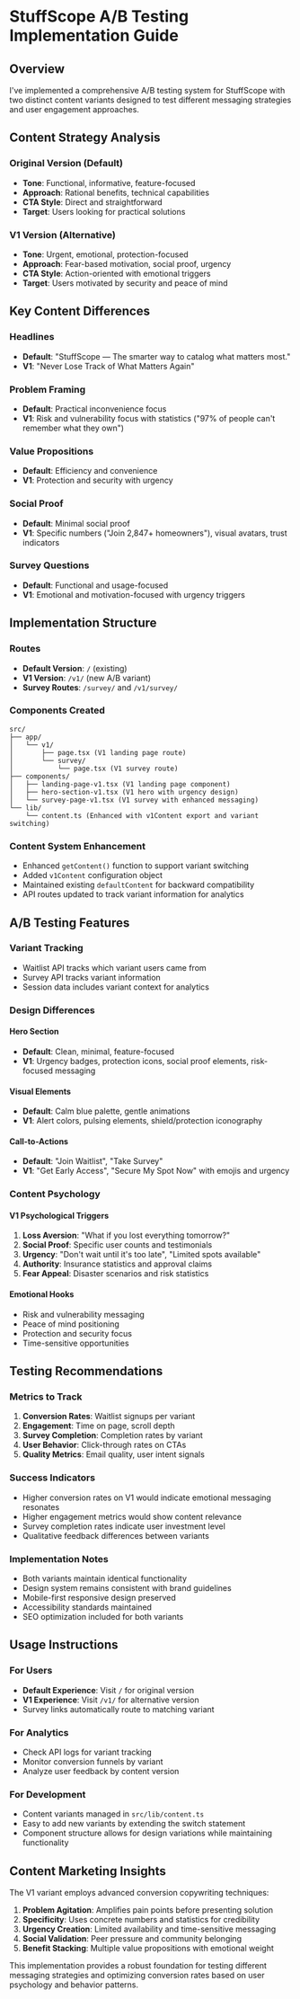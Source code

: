 # StuffScope A/B Testing Implementation Guide

## Overview

I've implemented a comprehensive A/B testing system for StuffScope with two distinct content variants designed to test different messaging strategies and user engagement approaches.

## Content Strategy Analysis

### Original Version (Default)
- **Tone**: Functional, informative, feature-focused
- **Approach**: Rational benefits, technical capabilities
- **CTA Style**: Direct and straightforward
- **Target**: Users looking for practical solutions

### V1 Version (Alternative)
- **Tone**: Urgent, emotional, protection-focused
- **Approach**: Fear-based motivation, social proof, urgency
- **CTA Style**: Action-oriented with emotional triggers
- **Target**: Users motivated by security and peace of mind

## Key Content Differences

### Headlines
- **Default**: "StuffScope — The smarter way to catalog what matters most."
- **V1**: "Never Lose Track of What Matters Again"

### Problem Framing
- **Default**: Practical inconvenience focus
- **V1**: Risk and vulnerability focus with statistics ("97% of people can't remember what they own")

### Value Propositions
- **Default**: Efficiency and convenience
- **V1**: Protection and security with urgency

### Social Proof
- **Default**: Minimal social proof
- **V1**: Specific numbers ("Join 2,847+ homeowners"), visual avatars, trust indicators

### Survey Questions
- **Default**: Functional and usage-focused
- **V1**: Emotional and motivation-focused with urgency triggers

## Implementation Structure

### Routes
- **Default Version**: `/` (existing)
- **V1 Version**: `/v1/` (new A/B variant)
- **Survey Routes**: `/survey/` and `/v1/survey/`

### Components Created
```
src/
├── app/
│   └── v1/
│       ├── page.tsx (V1 landing page route)
│       └── survey/
│           └── page.tsx (V1 survey route)
├── components/
│   ├── landing-page-v1.tsx (V1 landing page component)
│   ├── hero-section-v1.tsx (V1 hero with urgency design)
│   └── survey-page-v1.tsx (V1 survey with enhanced messaging)
└── lib/
    └── content.ts (Enhanced with v1Content export and variant switching)
```

### Content System Enhancement
- Enhanced `getContent()` function to support variant switching
- Added `v1Content` configuration object
- Maintained existing `defaultContent` for backward compatibility
- API routes updated to track variant information for analytics

## A/B Testing Features

### Variant Tracking
- Waitlist API tracks which variant users came from
- Survey API tracks variant information
- Session data includes variant context for analytics

### Design Differences

#### Hero Section
- **Default**: Clean, minimal, feature-focused
- **V1**: Urgency badges, protection icons, social proof elements, risk-focused messaging

#### Visual Elements
- **Default**: Calm blue palette, gentle animations
- **V1**: Alert colors, pulsing elements, shield/protection iconography

#### Call-to-Actions
- **Default**: "Join Waitlist", "Take Survey"
- **V1**: "Get Early Access", "Secure My Spot Now" with emojis and urgency

### Content Psychology

#### V1 Psychological Triggers
1. **Loss Aversion**: "What if you lost everything tomorrow?"
2. **Social Proof**: Specific user counts and testimonials
3. **Urgency**: "Don't wait until it's too late", "Limited spots available"
4. **Authority**: Insurance statistics and approval claims
5. **Fear Appeal**: Disaster scenarios and risk statistics

#### Emotional Hooks
- Risk and vulnerability messaging
- Peace of mind positioning
- Protection and security focus
- Time-sensitive opportunities

## Testing Recommendations

### Metrics to Track
1. **Conversion Rates**: Waitlist signups per variant
2. **Engagement**: Time on page, scroll depth
3. **Survey Completion**: Completion rates by variant
4. **User Behavior**: Click-through rates on CTAs
5. **Quality Metrics**: Email quality, user intent signals

### Success Indicators
- Higher conversion rates on V1 would indicate emotional messaging resonates
- Higher engagement metrics would show content relevance
- Survey completion rates indicate user investment level
- Qualitative feedback differences between variants

### Implementation Notes
- Both variants maintain identical functionality
- Design system remains consistent with brand guidelines
- Mobile-first responsive design preserved
- Accessibility standards maintained
- SEO optimization included for both variants

## Usage Instructions

### For Users
- **Default Experience**: Visit `/` for original version
- **V1 Experience**: Visit `/v1/` for alternative version
- Survey links automatically route to matching variant

### For Analytics
- Check API logs for variant tracking
- Monitor conversion funnels by variant
- Analyze user feedback by content version

### For Development
- Content variants managed in `src/lib/content.ts`
- Easy to add new variants by extending the switch statement
- Component structure allows for design variations while maintaining functionality

## Content Marketing Insights

The V1 variant employs advanced conversion copywriting techniques:

1. **Problem Agitation**: Amplifies pain points before presenting solution
2. **Specificity**: Uses concrete numbers and statistics for credibility
3. **Urgency Creation**: Limited availability and time-sensitive messaging
4. **Social Validation**: Peer pressure and community belonging
5. **Benefit Stacking**: Multiple value propositions with emotional weight

This implementation provides a robust foundation for testing different messaging strategies and optimizing conversion rates based on user psychology and behavior patterns.
